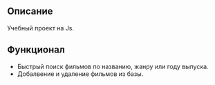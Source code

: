 ## Описание 
Учебный проект на Js. 
## Функционал 
- Быстрый поиск фильмов по названию, жанру или году выпуска.
- Добалвение и удаление фильмов из базы.
